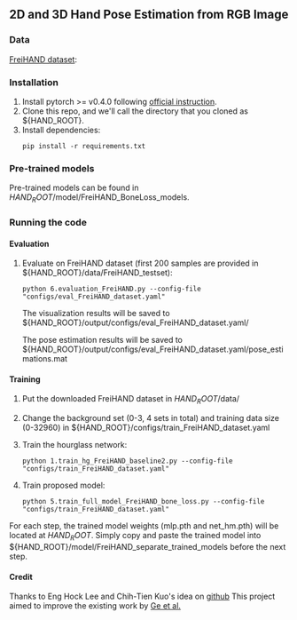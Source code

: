 ## 2D and 3D Hand Pose Estimation from RGB Image

### Data 

[FreiHAND dataset](https://github.com/lmb-freiburg/freihand):


### Installation
1. Install pytorch >= v0.4.0 following [official instruction](https://pytorch.org/).
2. Clone this repo, and we'll call the directory that you cloned as ${HAND_ROOT}.
3. Install dependencies:
    ```
    pip install -r requirements.txt
    ```

### Pre-trained models
Pre-trained models can be found in ${HAND_ROOT}$/model/FreiHAND_BoneLoss_models.

### Running the code
#### Evaluation
1. Evaluate on FreiHAND dataset (first 200 samples are provided in ${HAND_ROOT}/data/FreiHAND_testset):
    ```
    python 6.evaluation_FreiHAND.py --config-file "configs/eval_FreiHAND_dataset.yaml"
    ```
    The visualization results will be saved to ${HAND_ROOT}/output/configs/eval_FreiHAND_dataset.yaml/

    The pose estimation results will be saved to ${HAND_ROOT}/output/configs/eval_FreiHAND_dataset.yaml/pose_estimations.mat
    
#### Training
1. Put the downloaded FreiHAND dataset in ${HAND_ROOT}$/data/

2. Change the background set (0-3, 4 sets in total) and training data size (0-32960) in ${HAND_ROOT}/configs/train_FreiHAND_dataset.yaml

3. Train the hourglass network:
    ```
    python 1.train_hg_FreiHAND_baseline2.py --config-file "configs/train_FreiHAND_dataset.yaml"
    ```

4. Train proposed model:
    ```
    python 5.train_full_model_FreiHAND_bone_loss.py --config-file "configs/train_FreiHAND_dataset.yaml"
    ```

For each step, the trained model weights (mlp.pth and net_hm.pth) will be located at ${HAND_ROOT}$. Simply copy and paste the trained model into 
${HAND_ROOT}/model/FreiHAND_separate_trained_models before the next step.



#### Credit
Thanks to Eng Hock Lee and Chih-Tien Kuo's idea on [github](https://github.com/enghock1/Real-Time-2D-and-3D-Hand-Pose-Estimation)
This project aimed to improve the existing work by [Ge et al.](https://github.com/3d-hand-shape/hand-graph-cnn) 


